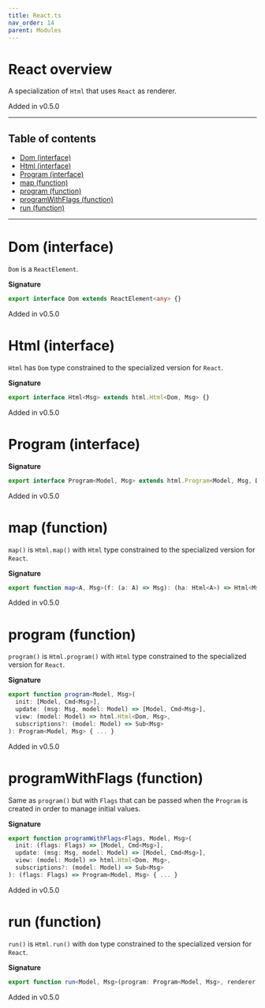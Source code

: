 ```yaml
---
title: React.ts
nav_order: 14
parent: Modules
---
```


# React overview

A specialization of `Html` that uses `React` as renderer.

Added in v0.5.0

---

<h2 class="text-delta">Table of contents</h2>

- [Dom (interface)](#dom-interface)
- [Html (interface)](#html-interface)
- [Program (interface)](#program-interface)
- [map (function)](#map-function)
- [program (function)](#program-function)
- [programWithFlags (function)](#programwithflags-function)
- [run (function)](#run-function)

---

# Dom (interface)

`Dom` is a `ReactElement`.

**Signature**

```ts
export interface Dom extends ReactElement<any> {}
```

Added in v0.5.0

# Html (interface)

`Html` has `Dom` type constrained to the specialized version for `React`.

**Signature**

```ts
export interface Html<Msg> extends html.Html<Dom, Msg> {}
```

Added in v0.5.0

# Program (interface)

**Signature**

```ts
export interface Program<Model, Msg> extends html.Program<Model, Msg, Dom> {}
```

Added in v0.5.0

# map (function)

`map()` is `Html.map()` with `Html` type constrained to the specialized version for `React`.

**Signature**

```ts
export function map<A, Msg>(f: (a: A) => Msg): (ha: Html<A>) => Html<Msg> { ... }
```

Added in v0.5.0

# program (function)

`program()` is `Html.program()` with `Html` type constrained to the specialized version for `React`.

**Signature**

```ts
export function program<Model, Msg>(
  init: [Model, Cmd<Msg>],
  update: (msg: Msg, model: Model) => [Model, Cmd<Msg>],
  view: (model: Model) => html.Html<Dom, Msg>,
  subscriptions?: (model: Model) => Sub<Msg>
): Program<Model, Msg> { ... }
```

Added in v0.5.0

# programWithFlags (function)

Same as `program()` but with `Flags` that can be passed when the `Program` is created in order to manage initial values.

**Signature**

```ts
export function programWithFlags<Flags, Model, Msg>(
  init: (flags: Flags) => [Model, Cmd<Msg>],
  update: (msg: Msg, model: Model) => [Model, Cmd<Msg>],
  view: (model: Model) => html.Html<Dom, Msg>,
  subscriptions?: (model: Model) => Sub<Msg>
): (flags: Flags) => Program<Model, Msg> { ... }
```

Added in v0.5.0

# run (function)

`run()` is `Html.run()` with `dom` type constrained to the specialized version for `React`.

**Signature**

```ts
export function run<Model, Msg>(program: Program<Model, Msg>, renderer: html.Renderer<Dom>): Observable<Model> { ... }
```

Added in v0.5.0
